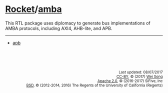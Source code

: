 [Rocket](Readme.md)/[amba](https://github.com/freechipsproject/rocket-chip/tree/master/src/main/scala/amba)
========================
This RTL package uses diplomacy to generate bus implementations of AMBA protocols, including AXI4, AHB-lite, and APB.

**********************

+ [apb](amba/apb.md)


<br><br><br><p align="right">
<sub>
Last updated: 08/07/2017<br>
[CC-BY](https://creativecommons.org/licenses/by/3.0/), &copy; (2017) [Wei Song](mailto:wsong83@gmail.com)<br>
[Apache 2.0](https://github.com/freechipsproject/rocket-chip/blob/master/LICENSE.SiFive), &copy; (2016-2017) SiFive, Inc<br>
[BSD](https://github.com/freechipsproject/rocket-chip/blob/master/LICENSE.Berkeley), &copy; (2012-2014, 2016) The Regents of the University of California (Regents)
</sub>
</p>


